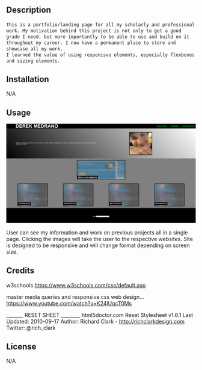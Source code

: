 # <Portfolio>

## Description
    This is a portfolio/landing page for all my scholarly and professional work. My motivation behind this project is not only to get a good grade I need, but more importantly to be able to use and build on it throughout my career. I now have a permanent place to store and showcase all my work.
    I learned the value of using responisve elements, especially flexboxes and sizing elements.

## Installation
N/A
## Usage
![Screenshot of Project](hwscreensh.jpg.png)

User can see my information and work on previous projects all in a single page. Clicking the images will take the user to the respective websites. 
Site is designed to be responsive and will change format depending on screen size.
## Credits
w3schools
https://www.w3schools.com/css/default.asp

master media queries and responsive css web design...
https://www.youtube.com/watch?v=K24lUqcT0Ms

_______ RESET SHEET  ________
html5doctor.com Reset Stylesheet
v1.6.1
Last Updated: 2010-09-17
Author: Richard Clark - http://richclarkdesign.com
Twitter: @rich_clark

## License
N/A